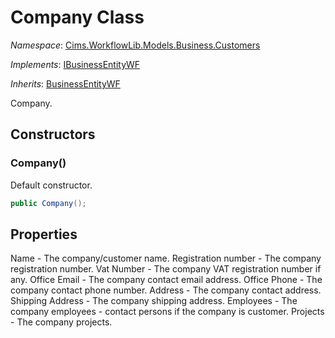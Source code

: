 # Company Class

*Namespace*: [Cims.WorkflowLib.Models.Business.Customers](Cims.WorkflowLib.Models.Business.Customers.md)

*Implements*: [IBusinessEntityWF](../IBusinessEntityWF.md)

*Inherits*: [BusinessEntityWF](../BusinessEntityWF.md)

Company. 

## Constructors

### Company()

Default constructor.

```C#
public Company();
```

## Properties

Name - The company/customer name.
Registration number - The company registration number.
Vat Number - The company VAT registration number if any.
Office Email - The company contact email address.
Office Phone - The company contact phone number.
Address - The company contact address.
Shipping Address - The company shipping address.
Employees - The company employees - contact persons if the company is customer.
Projects - The company projects.